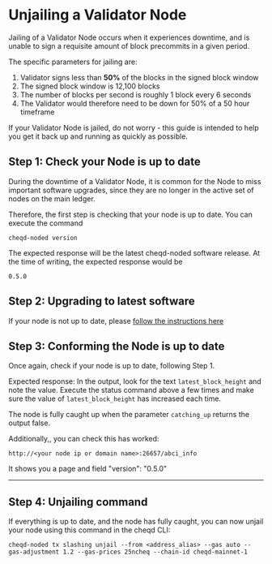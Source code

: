 # Unjailing a Validator Node

Jailing of a Validator Node occurs when it experiences downtime, and is unable to sign a requisite amount of block precommits in a given period.

The specific parameters for jailing are:

1. Validator signs less than **50%** of the blocks in the signed block window
2. The signed block window is 12,100 blocks
3. The number of blocks per second is roughly 1 block every 6 seconds
4. The Validator would therefore need to be down for 50% of a 50 hour timeframe

If your Validator Node is jailed, do not worry - this guide is intended to help you get it back up and running as quickly as possible.

## Step 1: Check your Node is up to date

During the downtime of a Validator Node, it is common for the Node to miss important software upgrades, since they are no longer in the active set of nodes on the main ledger. 

Therefore, the first step is checking that your node is up to date. You can execute the command

~~~
cheqd-noded version
~~~

The expected response will be the latest cheqd-noded software release. At the time of writing, the expected response would be 

~~~
0.5.0
~~~

## Step 2: Upgrading to latest software

If your node is not up to date, please [follow the instructions here](https://github.com/cheqd/cheqd-node/blob/main/docs/setup-and-configure/debian/deb-package-upgrade.md)

## Step 3: Conforming the Node is up to date

Once again, check if your node is up to date, following Step 1.

Expected response: In the output, look for the text ```latest_block_height``` and note the value. Execute the status command above a few times and make sure the value of ```latest_block_height``` has increased each time.

The node is fully caught up when the parameter ```catching_up``` returns the output false.

Additionally,, you can check this has worked:
~~~
http://<your node ip or domain name>:26657/abci_info
~~~
It shows you a page and field "version": "0.5.0"
____

## Step 4: Unjailing command

If everything is up to date, and the node has fully caught, you can now unjail your node using this command in the cheqd CLI:

~~~
cheqd-noded tx slashing unjail --from <address_alias> --gas auto --gas-adjustment 1.2 --gas-prices 25ncheq --chain-id cheqd-mainnet-1
~~~
